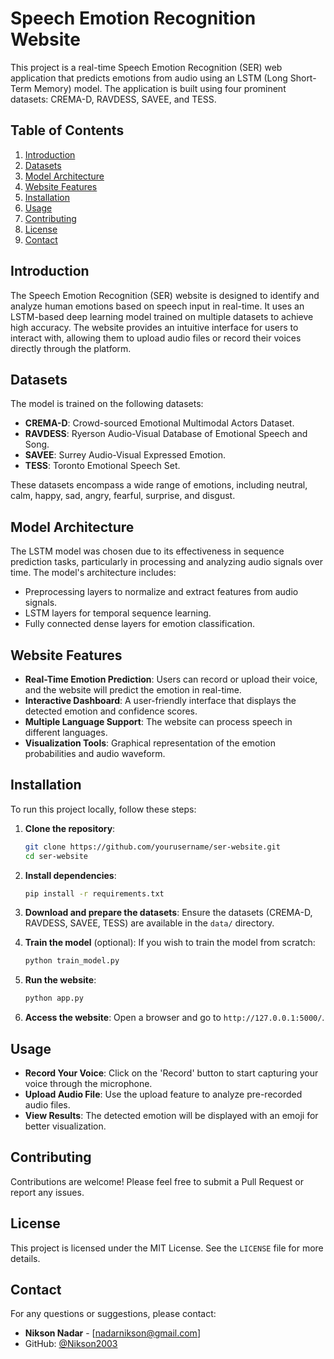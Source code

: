 
# Speech Emotion Recognition Website

This project is a real-time Speech Emotion Recognition (SER) web application that predicts emotions from audio using an LSTM (Long Short-Term Memory) model. The application is built using four prominent datasets: CREMA-D, RAVDESS, SAVEE, and TESS.

## Table of Contents
1. [Introduction](#introduction)
2. [Datasets](#datasets)
3. [Model Architecture](#model-architecture)
4. [Website Features](#website-features)
5. [Installation](#installation)
6. [Usage](#usage)
7. [Contributing](#contributing)
8. [License](#license)
9. [Contact](#contact)

## Introduction
The Speech Emotion Recognition (SER) website is designed to identify and analyze human emotions based on speech input in real-time. It uses an LSTM-based deep learning model trained on multiple datasets to achieve high accuracy. The website provides an intuitive interface for users to interact with, allowing them to upload audio files or record their voices directly through the platform.

## Datasets
The model is trained on the following datasets:
- **CREMA-D**: Crowd-sourced Emotional Multimodal Actors Dataset.
- **RAVDESS**: Ryerson Audio-Visual Database of Emotional Speech and Song.
- **SAVEE**: Surrey Audio-Visual Expressed Emotion.
- **TESS**: Toronto Emotional Speech Set.

These datasets encompass a wide range of emotions, including neutral, calm, happy, sad, angry, fearful, surprise, and disgust.

## Model Architecture
The LSTM model was chosen due to its effectiveness in sequence prediction tasks, particularly in processing and analyzing audio signals over time. The model's architecture includes:
- Preprocessing layers to normalize and extract features from audio signals.
- LSTM layers for temporal sequence learning.
- Fully connected dense layers for emotion classification.

## Website Features
- **Real-Time Emotion Prediction**: Users can record or upload their voice, and the website will predict the emotion in real-time.
- **Interactive Dashboard**: A user-friendly interface that displays the detected emotion and confidence scores.
- **Multiple Language Support**: The website can process speech in different languages.
- **Visualization Tools**: Graphical representation of the emotion probabilities and audio waveform.

## Installation
To run this project locally, follow these steps:

1. **Clone the repository**:
   ```bash
   git clone https://github.com/yourusername/ser-website.git
   cd ser-website
   ```

2. **Install dependencies**:
   ```bash
   pip install -r requirements.txt
   ```

3. **Download and prepare the datasets**:
   Ensure the datasets (CREMA-D, RAVDESS, SAVEE, TESS) are available in the `data/` directory.

4. **Train the model** (optional):
   If you wish to train the model from scratch:
   ```bash
   python train_model.py
   ```

5. **Run the website**:
   ```bash
   python app.py
   ```

6. **Access the website**:
   Open a browser and go to `http://127.0.0.1:5000/`.

## Usage
- **Record Your Voice**: Click on the 'Record' button to start capturing your voice through the microphone.
- **Upload Audio File**: Use the upload feature to analyze pre-recorded audio files.
- **View Results**: The detected emotion will be displayed with an emoji for better visualization.

## Contributing
Contributions are welcome! Please feel free to submit a Pull Request or report any issues.

## License
This project is licensed under the MIT License. See the `LICENSE` file for more details.

## Contact
For any questions or suggestions, please contact:
- **Nikson Nadar** - [nadarnikson@gmail.com]
- GitHub: [@Nikson2003](https://github.com/Nikson2003)
